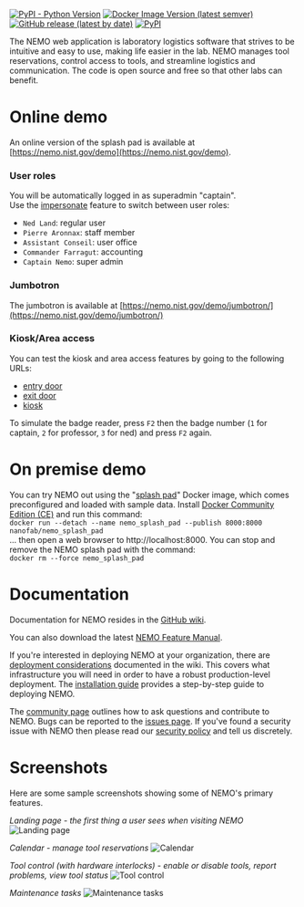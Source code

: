 [![PyPI - Python Version](https://img.shields.io/pypi/pyversions/NEMO?label=python)](https://www.python.org/downloads/release/python-380/)
[![Docker Image Version (latest semver)](https://img.shields.io/docker/v/nanofab/nemo?label=NEMO%20docker%20version)](https://hub.docker.com/r/nanofab/nemo)
[![GitHub release (latest by date)](https://img.shields.io/github/v/release/usnistgov/nemo?label=NEMO%20github%20version)](https://github.com/usnistgov/NEMO/releases)
[![PyPI](https://img.shields.io/pypi/v/nemo?label=NEMO%20pypi%20version)](https://pypi.org/project/NEMO/)

The NEMO web application is laboratory logistics software that strives to be intuitive and easy to use, making life easier in the lab. NEMO manages tool reservations, control access to tools, and streamline logistics and communication. The code is open source and free so that other labs can benefit.

# Online demo
An online version of the splash pad is available at [https://nemo.nist.gov/demo](https://nemo.nist.gov/demo).

### User roles
You will be automatically logged in as superadmin "captain".<br>
Use the [impersonate](https://nemo.nist.gov/demo/impersonate) feature to switch between user roles:
* `Ned Land`: regular user
* `Pierre Aronnax`: staff member
* `Assistant Conseil`: user office
* `Commander Farragut`: accounting
* `Captain Nemo`: super admin

### Jumbotron
The jumbotron is available at [https://nemo.nist.gov/demo/jumbotron/](https://nemo.nist.gov/demo/jumbotron/)

### Kiosk/Area access
You can test the kiosk and area access features by going to the following URLs:
* [entry door](https://nemo.nist.gov/demo/welcome_screen/1/?occupancy=Cleanroom)
* [exit door](https://nemo.nist.gov/demo/farewell_screen/1/?occupancy=Cleanroom)
* [kiosk](https://nemo.nist.gov/demo/kiosk/NanoFab/?occupancy=Cleanroom)

To simulate the badge reader, press `F2` then the badge number (`1` for captain, `2` for professor, `3` for ned) and press `F2` again.

# On premise demo
You can try NEMO out using the "[splash pad](https://hub.docker.com/r/nanofab/nemo_splash_pad/)" Docker image, which comes preconfigured and loaded with sample data. Install [Docker Community Edition (CE)](https://www.docker.com/community-edition) and run this command:  
`docker run --detach --name nemo_splash_pad --publish 8000:8000 nanofab/nemo_splash_pad`  
... then open a web browser to http://localhost:8000. You can stop and remove the NEMO splash pad with the command:  
`docker rm --force nemo_splash_pad`

# Documentation

Documentation for NEMO resides in the [GitHub wiki](https://github.com/usnistgov/NEMO/wiki).

You can also download the latest [NEMO Feature Manual](https://www.nist.gov/document/nemofeaturemanualpdf).

If you're interested in deploying NEMO at your organization, there are [deployment considerations](https://github.com/usnistgov/NEMO/wiki/Deployment-considerations) documented in the wiki. This covers what infrastructure you will need in order to have a robust production-level deployment. The [installation guide](https://github.com/usnistgov/NEMO/wiki/Installation-with-Docker) provides a step-by-step guide to deploying NEMO.

The [community page](https://github.com/usnistgov/NEMO/wiki/Community) outlines how to ask questions and contribute to NEMO. Bugs can be reported to the [issues page](https://github.com/usnistgov/NEMO/issues). If you've found a security issue with NEMO then please read our [security policy](https://github.com/usnistgov/NEMO/wiki/Security-policy) and tell us discretely.

# Screenshots

Here are some sample screenshots showing some of NEMO's primary features.

_Landing page - the first thing a user sees when visiting NEMO_
![Landing page](/documentation/landing_page.png "Landing page")

_Calendar - manage tool reservations_
![Calendar](/documentation/calendar.png "Calendar")

_Tool control (with hardware interlocks) - enable or disable tools, report problems, view tool status_
![Tool control](/documentation/tool_control.png "Tool control")

_Maintenance tasks_
![Maintenance tasks](/documentation/maintenance.png "Maintenance tasks")
